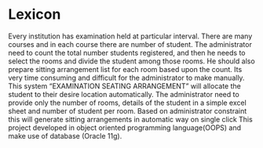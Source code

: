 # Lexicon
Every institution has examination held at particular interval. There are many courses and in each course there are number of student.
The administrator need to count the total number students registered, and then he needs to select the rooms and divide the student among those rooms.
He should also prepare sitting arrangement list for each room based upon the count. Its very time consuming and difficult for the administrator to make manually.		
This system “EXAMINATION SEATING ARRANGEMENT” will allocate the student to their desire location automatically.
The administrator need to provide only the number of rooms, details of the student in a simple excel sheet and number of student per room. 
Based on administrator constraint this will generate sitting arrangements in automatic way on single click
This project developed in object oriented programming language(OOPS) and make use of database (Oracle 11g).

